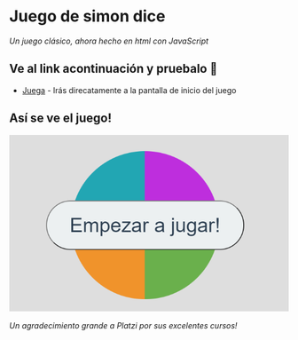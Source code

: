 # Juego de simon dice

_Un juego clásico, ahora hecho en html con JavaScript_

## Ve al link acontinuación y pruebalo 🚀

* [Juega](https://davidsiltroy.github.io/Simon_dice_js/) - Irás direcatamente a la pantalla de inicio del juego

## Así se ve el juego!

![Imagen del juego](https://github.com/DavidSilTroy/Simon_dice_js/blob/main/img/game_picture.png)

_Un agradecimiento grande a Platzi por sus excelentes cursos!_